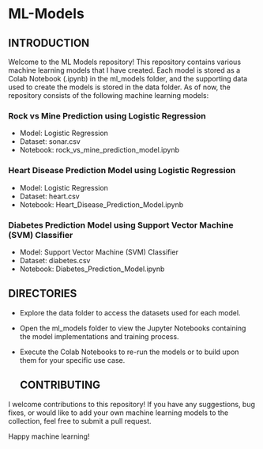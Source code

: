 # ML-Models

## INTRODUCTION

Welcome to the ML Models repository! This repository contains various machine learning models that I have created. Each model is stored as a Colab Notebook (.ipynb) in the ml_models folder, and the supporting data used to create the models is stored in the data folder. As of now, the repository consists of the following machine learning models:

### Rock vs Mine Prediction using Logistic Regression

- Model: Logistic Regression
- Dataset: sonar.csv
- Notebook: rock_vs_mine_prediction_model.ipynb

### Heart Disease Prediction Model using Logistic Regression

- Model: Logistic Regression
- Dataset: heart.csv
- Notebook: Heart_Disease_Prediction_Model.ipynb

### Diabetes Prediction Model using Support Vector Machine (SVM) Classifier

- Model: Support Vector Machine (SVM) Classifier
- Dataset: diabetes.csv
- Notebook: Diabetes_Prediction_Model.ipynb

## DIRECTORIES

- Explore the data folder to access the datasets used for each model.
- Open the ml_models folder to view the Jupyter Notebooks containing the model implementations and training process.
- Execute the Colab Notebooks to re-run the models or to build upon them for your specific use case.

  ## CONTRIBUTING

I welcome contributions to this repository! If you have any suggestions, bug fixes, or would like to add your own machine learning models to the collection, feel free to submit a pull request.

Happy machine learning!





